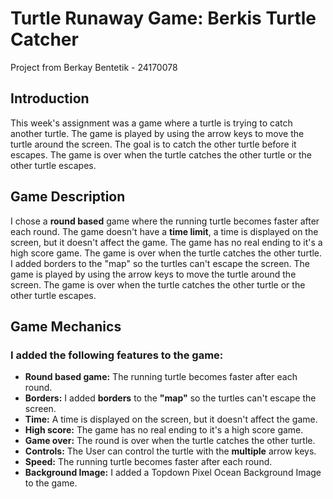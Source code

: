# Turtle Runaway Game: Berkis Turtle Catcher
Project from Berkay Bentetik - 24170078
## Introduction
This week's assignment was a game where a turtle is trying to catch another turtle. The game is played by using the arrow keys to move the turtle around the screen. The goal is to catch the other turtle before it escapes. The game is over when the turtle catches the other turtle or the other turtle escapes.

## Game Description
I chose a **round based** game where the running turtle becomes faster after each round.
The game doesn't have a **time limit**, a time is displayed on the screen, but it doesn't affect the game. 
The game has no real ending to it's a high score game.
The game is over when the turtle catches the other turtle.
I added borders to the "map" so the turtles can't escape the screen.
The game is played by using the arrow keys to move the turtle around the screen. 
The game is over when the turtle catches the other turtle or the other turtle escapes.

## Game Mechanics

### I added the following features to the game:
- **Round based game:** The running turtle becomes faster after each round.
- **Borders:** I added **borders** to the **"map"** so the turtles can't escape the screen.
- **Time:** A time is displayed on the screen, but it doesn't affect the game.
- **High score:** The game has no real ending to it's a high score game.
- **Game over:** The round is over when the turtle catches the other turtle.
- **Controls:** The User can control the turtle with the **multiple** arrow keys.
- **Speed:** The running turtle becomes faster after each round.
- **Background Image:** I added a Topdown Pixel Ocean Background Image to the game.
